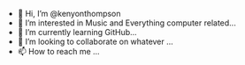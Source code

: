 - 👋 Hi, I’m @kenyonthompson
- 👀 I’m interested in Music and Everything computer related...
- 🌱 I’m currently learning GitHub...
- 💞️ I’m looking to collaborate on whatever ...
- 📫 How to reach me ...

<!---
kenyonthompson/kenyonthompson is a ✨ special ✨ repository because its `README.md` (this file) appears on your GitHub profile.
You can click the Preview link to take a look at your changes.
--->
